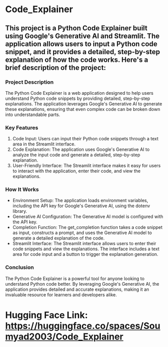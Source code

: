# Code_Explainer

## This project is a Python Code Explainer built using Google's Generative AI and Streamlit. The application allows users to input a Python code snippet, and it provides a detailed, step-by-step explanation of how the code works. Here's a brief description of the project:

### Project Description
The Python Code Explainer is a web application designed to help users understand Python code snippets by providing detailed, step-by-step explanations. The application leverages Google's Generative AI to generate these explanations, ensuring that even complex code can be broken down into understandable parts.

### Key Features
1. Code Input: Users can input their Python code snippets through a text area in the Streamlit interface.
2. Code Explanation: The application uses Google's Generative AI to analyze the input code and generate a detailed, step-by-step explanation.
3. User-Friendly Interface: The Streamlit interface makes it easy for users to interact with the application, enter their code, and view the explanations.

### How It Works
* Environment Setup: The application loads environment variables, including the API key for Google's Generative AI, using the dotenv library.
* Generative AI Configuration: The Generative AI model is configured with the API key.
* Completion Function: The get_completion function takes a code snippet as input, constructs a prompt, and uses the Generative AI model to generate a detailed explanation of the code.
* Streamlit Interface: The Streamlit interface allows users to enter their code snippets and view the explanations. The interface includes a text area for code input and a button to trigger the explanation generation.

### Conclusion
The Python Code Explainer is a powerful tool for anyone looking to understand Python code better. By leveraging Google's Generative AI, the application provides detailed and accurate explanations, making it an invaluable resource for learners and developers alike.

# Hugging Face Link: https://huggingface.co/spaces/Soumyad2003/Code_Explainer
